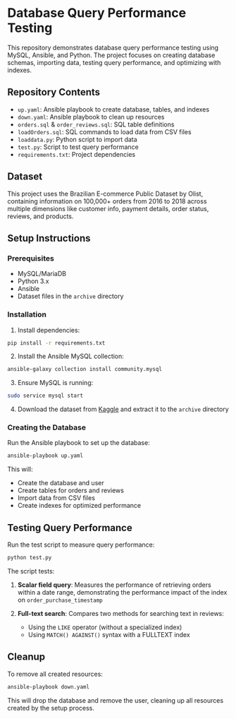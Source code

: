 # Database Query Performance Testing

This repository demonstrates database query performance testing using MySQL, Ansible, and Python. The project focuses on creating database schemas, importing data, testing query performance, and optimizing with indexes.

## Repository Contents

- `up.yaml`: Ansible playbook to create database, tables, and indexes
- `down.yaml`: Ansible playbook to clean up resources
- `orders.sql` & `order_reviews.sql`: SQL table definitions
- `loadOrders.sql`: SQL commands to load data from CSV files
- `loaddata.py`: Python script to import data
- `test.py`: Script to test query performance
- `requirements.txt`: Project dependencies

## Dataset

This project uses the Brazilian E-commerce Public Dataset by Olist, containing information on 100,000+ orders from 2016 to 2018 across multiple dimensions like customer info, payment details, order status, reviews, and products.

## Setup Instructions

### Prerequisites

- MySQL/MariaDB
- Python 3.x
- Ansible
- Dataset files in the `archive` directory

### Installation

1. Install dependencies:

```bash
pip install -r requirements.txt
```

2. Install the Ansible MySQL collection:

```bash
ansible-galaxy collection install community.mysql
```

3. Ensure MySQL is running:

```bash
sudo service mysql start
```

4. Download the dataset from [Kaggle](https://www.kaggle.com/datasets/olistbr/brazilian-ecommerce?resource=download) and extract it to the `archive` directory

### Creating the Database

Run the Ansible playbook to set up the database:

```bash
ansible-playbook up.yaml
```

This will:
- Create the database and user
- Create tables for orders and reviews
- Import data from CSV files
- Create indexes for optimized performance

## Testing Query Performance

Run the test script to measure query performance:

```bash
python test.py
```

The script tests:

1. **Scalar field query**: Measures the performance of retrieving orders within a date range, demonstrating the performance impact of the index on `order_purchase_timestamp`

2. **Full-text search**: Compares two methods for searching text in reviews:
   - Using the `LIKE` operator (without a specialized index)
   - Using `MATCH() AGAINST()` syntax with a FULLTEXT index


## Cleanup

To remove all created resources:

```bash
ansible-playbook down.yaml
```

This will drop the database and remove the user, cleaning up all resources created by the setup process.
